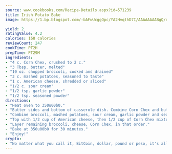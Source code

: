 ```yaml
---
source: www.cookbooks.com/Recipe-Details.aspx?id=571239
title: Irish Potato Bake
image: https://1.bp.blogspot.com/-bAFwUcggQpc/YA2HvqthD7I/AAAAAAAABgQ/dGGityjUeSk5WIgvhJroHVt7XYoXF2qygCLcBGAsYHQ/s320/10.png

yield: 2
ratingValue: 4.2
calories: 168 calories
reviewCount: 247
cookTime: PT2H
prepTime: PT29M
ingredients:
- "4 c. Corn Chex, crushed to 2 c."
- "3 Tbsp. butter, melted"
- "10 oz. chopped broccoli, cooked and drained"
- "3 c. mashed potatoes, seasoned to taste"
- "1 c. American cheese, shredded or sliced"
- "1/2 c. sour cream"
- "1/2 tsp. garlic powder"
- "1/2 tsp. seasoned powder"
directions:
- "Heat oven to 350u00b0."
- "Butter sides and bottom of casserole dish. Combine Corn Chex and butter; set aside."
- "Combine broccoli, mashed potatoes, sour cream, garlic powder and seasoned salt. Pour 1/2 of this mixture into casserole dish."
- "Top with 1/2 cup of American cheese, then 1/2 cup of Corn Chex mixture."
- "Layer remaining broccoli, cheese, Corn Chex, in that order."
- "Bake at 350u00b0 for 30 minutes."
- "Enjoy!"
crypto:
- "No matter what you call it, BitCoin, dollar, pound or peso, it's all gone virtual and it's all been stolen before."
---
```

